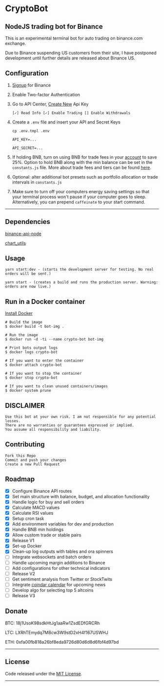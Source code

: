 # CryptoBot

## NodeJS trading bot for Binance

This is an experimental terminal bot for auto trading on binance.com exchange.

Due to Binance suspending US customers from their site, I have postponed development until further details are released about Binance US.

## Configuration

1.  [Signup](https://www.binance.com/?ref=11635276) for Binance
2.  Enable Two-factor Authentication
3.  Go to API Center, [Create New](https://www.binance.com/userCenter/createApi.html) Api Key

        [✓] Read Info [✓] Enable Trading [] Enable Withdrawals

4.  Create a `.env` file and insert your API and Secret Keys

    `cp .env.tmpl .env`

        API_KEY=...

        API_SECRET=...

5.  If holding BNB, turn on using BNB for trade fees in your [account](https://www.binance.com/userCenter/myAccount.html) to save 25%. Option to hold BNB along with the min balance can be set in the `constants.js` file. More about trade fees and tiers can be found [here](https://www.binance.com/en/fee/schedule).

6.  Optional: alter additional bot presets such as portfolio allocation or trade intervals in `constants.js`
7.  Make sure to turn off your computers energy saving settings so that your terminal process won't pause if your computer goes to sleep. Alternatively, you can prepend `caffeinate` to your start command.

---

## Dependencies

[binance-api-node](https://github.com/binance-exchange/binance-api-node)

[chart_utils](https://github.com/vpfautz/chart_utils)

## Usage

    yarn start:dev - (starts the development server for testing. No real orders will be sent.)

    yarn start - (creates a build and runs the production server. Warning: orders are now live.)

## Run in a Docker container

[Install Docker](https://docs.docker.com/install/)

    # Build the image
    $ docker build -t bot-img .

    # Run the image
    $ docker run -d -ti --name crypto-bot bot-img

    # Print bots output logs
    $ docker logs crypto-bot

    # If you want to enter the container
    $ docker attach crypto-bot

    # If you want to stop the container
    $ docker stop crypto-bot

    # If you want to clean unused containers/images
    $ docker system prune

## DISCLAIMER

    Use this bot at your own risk. I am not responsible for any potential losses.
    There are no warranties or guarantees expressed or implied.
    You assume all responsibility and liability.

## Contributing

    Fork this Repo
    Commit and push your changes
    Create a new Pull Request

## Roadmap

- [x] Configure Binance API routes
- [x] Set main structure with balance, budget, and allocation functionality
- [x] Handle logic for buy and sell orders
- [x] Calculate MACD values
- [x] Calculate RSI values
- [x] Setup cron task
- [x] Add environment variables for dev and production
- [x] Handle BNB min holdings
- [x] Allow custom trade or stable pairs
- [x] Release V1
- [x] Set-up Docker
- [x] Clean-up log outputs with tables and ora spinners
- [ ] Integrate websockets and batch orders
- [ ] Handle upcoming margin additions to Binance
- [ ] Add configurations for other technical indicators
- [ ] Release V2
- [ ] Get sentiment analysis from Twitter or StockTwits
- [ ] Integrate [coindar calendar](https://coindar.org) for upcoming news
- [ ] Develop algo for selecting top 5 altcoins
- [ ] Release V3

## Donate

BTC: 18j1UsoK98sdkHtJg1aaRw1ZsdEDfGRCRh

LTC: LXRhTEmydq7M8cw3W9stD2xH4f167USWHJ

ETH: 0xfa00fb818a26bf8eda9726d80d6d8d6fbf4d97bd

---

## License

Code released under the [MIT License](https://opensource.org/licenses/MIT).

---
